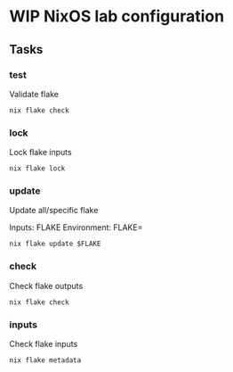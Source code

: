 # WIP NixOS lab configuration

## Tasks

### test

Validate flake

```
nix flake check
```

### lock

Lock flake inputs

```
nix flake lock
```

### update

Update all/specific flake

Inputs: FLAKE
Environment: FLAKE=

```
nix flake update $FLAKE
```

### check

Check flake outputs

```
nix flake check
```

### inputs

Check flake inputs

```
nix flake metadata
```
